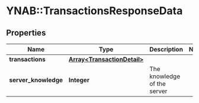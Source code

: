 # YNAB::TransactionsResponseData

## Properties

| Name | Type | Description | Notes |
| ---- | ---- | ----------- | ----- |
| **transactions** | [**Array&lt;TransactionDetail&gt;**](TransactionDetail.md) |  |  |
| **server_knowledge** | **Integer** | The knowledge of the server |  |

